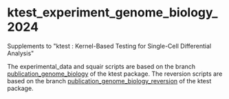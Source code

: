 # ktest_experiment_genome_biology_2024
Supplements to "ktest : Kernel-Based Testing for Single-Cell Differential Analysis"

The experimental_data and squair scripts are based on the branch [publication_genome_biology](https://github.com/LMJL-Alea/ktest/tree/publication_genome_biology) of the ktest package.
The reversion scripts are based on the branch [publication_genome_biology_reversion](https://github.com/LMJL-Alea/ktest/tree/publication_genome_biology_reversion) of the ktest package. 

